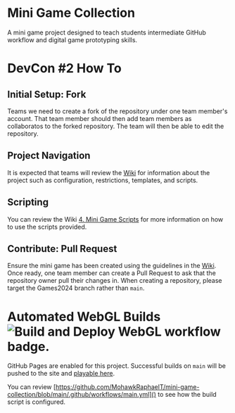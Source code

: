 # Mini Game Collection
A mini game project designed to teach students intermediate GitHub workflow and digital game prototyping skills.

# DevCon #2 How To
## Initial Setup: Fork
Teams we need to create a fork of the repository under one team member's account. That team member should then add team members as collaboratos to the forked repository. The team will then be able to edit the repository.

## Project Navigation
It is expected that teams will review the [Wiki](https://github.com/MohawkRaphaelT/mini-game-collection/wiki) for information about the project such as configuration, restrictions, templates, and scripts.

## Scripting
You can review the Wiki [4. Mini Game Scripts](https://github.com/MohawkRaphaelT/mini-game-collection/wiki/4.-Mini-Game-Scripts) for more information on how to use the scripts provided.

## Contribute: Pull Request
Ensure the mini game has been created using the guidelines in the [Wiki](https://github.com/MohawkRaphaelT/mini-game-collection/wiki). Once ready, one team member can create a Pull Request to ask that the repository owner pull their changes in. When creating a repository, please target the Games2024 branch rather than `main`.

# Automated WebGL Builds ![Build and Deploy WebGL workflow badge.](https://github.com/MohawkRaphaelT/mini-game-collection/actions/workflows/main.yml/badge.svg)
GitHub Pages are enabled for this project. Successful builds on `main` will be pushed to the site and [playable here](https://mohawkraphaelt.github.io/mini-game-collection/).

You can review [https://github.com/MohawkRaphaelT/mini-game-collection/blob/main/.github/workflows/main.yml]() to see how the build script is configured.

